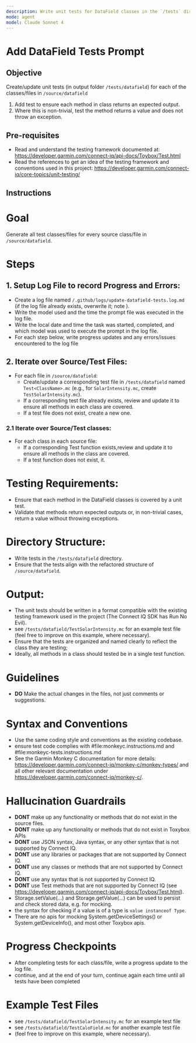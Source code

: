 ```yaml
---
description: Write unit tests for DataField classes in the `/tests` directory.
mode: agent
model: Claude Sonnet 4
---
```


# Add DataField Tests Prompt

## Objective
Create/update unit tests (in output folder `/tests/datafield`) for each of the classes/files in `/source/datafield`
1. Add test to ensure each method in class returns an expected output.
2. Where this is non-trivial, test the method returns a value and does not throw an exception.

## Pre-requisites
- Read and understand the testing framework documented at:
  https://developer.garmin.com/connect-iq/api-docs/Toybox/Test.html
- Read the references to get an idea of the testing framework and conventions used in this project:
  https://developer.garmin.com/connect-iq/core-topics/unit-testing/

## Instructions

# Goal
Generate all test classes/files for every source class/file in `/source/datafield`.

# Steps

## 1. **Setup Log File to record Progress and Errors:**
   - Create a log file named `/.github/logs/update-datafield-tests.log.md` (if the log file already exists, overwrite it; note ).
   - Write the model used and the time the prompt file was executed in the log file.
   - Write the local date and time the task was started, completed, and which model was used to execute the prompt in the log file.
   - For each step below, write progress updates and any errors/issues encountered to the log file

## 2. **Iterate over Source/Test Files:**
- For each file in `/source/datafield`:
   - Create/update a corresponding test file in `/tests/datafield` named `Test<ClassName>.mc`
     (e.g., for `SolarIntensity.mc`, create `TestSolarIntensity.mc`).
   - If a corresponding test file already exists, review and update it to ensure all methods in each class are covered.
   - If a test file does not exist, create a new one.

### 2.1 **Iterate over Source/Test classes:**
- For each class in each source file:
   - If a corresponding Test function exists,review and update it to ensure all methods in the class are covered.
   - If a test function does not exist, it.

# **Testing Requirements:**
- Ensure that each method in the DataField classes is covered by a unit test.
- Validate that methods return expected outputs or, in non-trivial cases, return a value without throwing exceptions.

# **Directory Structure:**
- Write tests in the `/tests/datafield` directory.
- Ensure that the tests align with the refactored structure of `/source/datafield`.

# **Output:**
- The unit tests should be written in a format compatible with the existing testing framework used in the project (The Connect IQ SDK has Run No Evil).
- see `/tests/datafield/TestSolarIntensity.mc` for an example test file (feel free to improve on this  example, where necessary).
- Ensure that the tests are organized and named clearly to reflect the class they are testing;
- Ideally, all methods in a class should tested be in a single test function.

# Guidelines
- **DO** Make the actual changes in the files, not just comments or suggestions.

# Syntax and Conventions
- Use the same coding style and conventions as the existing codebase.
- ensure test code complies with #file:monkeyc.instructions.md  and #file:monkeyc-tests.instructions.md
- See the Garmin Monkey C documentation for more details: https://developer.garmin.com/connect-iq/monkey-c/monkey-types/ and all other relevant documentation under https://developer.garmin.com/connect-iq/monkey-c/.

# Hallucination Guardrails
- **DONT** make up any functionality or methods that do not exist in the source files.
- **DONT** make up any functionality or methods that do not exist in Toxybox APIs
- **DONT** use JSON syntax, Java syntax, or any other syntax that is not supported by Connect IQ.
- **DONT** use any libraries or packages that are not supported by Connect IQ.
- **DONT** use any classes or methods that are not supported by Connect IQ.
- **DONT** use any syntax that is not supported by Connect IQ.
- **DONT** use Test methods that are not supported by Connect IQ (see https://developer.garmin.com/connect-iq/api-docs/Toybox/Test.html).
- Storage.setValue(...) and Storage.getValue(...) can be used to persist and check stored data, e.g. for mocking.
- the syntax for checking if a value is of a type is `value instanceof Type`.
- There are no apis for mocking System.getDeviceSettings() or System.getDeviceInfo(), and most other Toxybox apis.

# Progress Checkpoints
- After completing tests for each class/file, write a progress update to the log file.
- continue, and at the end of your turn, continue again each time until all tests have been completed

# Example Test Files
- see `/tests/datafield/TestSolarIntensity.mc` for an example test file
- see `/tests/datafield/TestCaloField.mc` for another example test file
- (feel free to improve on this  example, where necessary).
